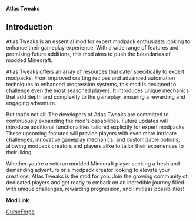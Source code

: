 **Atlas Tweaks**

## Introduction

Atlas Tweaks is an essential mod for expert modpack enthusiasts looking to enhance their gameplay experience. With a wide range of features and promising future additions, this mod aims to push the boundaries of modded Minecraft.

Atlas Tweaks offers an array of resources that cater specifically to expert modpacks. From improved crafting recipes and advanced automation techniques to enhanced progression systems, this mod is designed to challenge even the most seasoned players. It introduces unique mechanics that add depth and complexity to the gameplay, ensuring a rewarding and engaging adventure.

But that's not all! The developers of Atlas Tweaks are committed to continuously expanding the mod's capabilities. Future updates will introduce additional functionalities tailored explicitly for expert modpacks. These upcoming features will provide players with even more intricate challenges, innovative gameplay mechanics, and customizable options, allowing modpack creators and players alike to tailor their experiences to their liking.

Whether you're a veteran modded Minecraft player seeking a fresh and demanding adventure or a modpack creator looking to elevate your creations, Atlas Tweaks is the mod for you. Join the growing community of dedicated players and get ready to embark on an incredible journey filled with unique challenges, rewarding progression, and limitless possibilities!

**Mod Link**

[CurseForge](https://www.curseforge.com/minecraft/mc-mods/mayhem-tweaks)